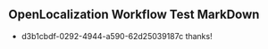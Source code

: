 ## OpenLocalization Workflow Test MarkDown
* d3b1cbdf-0292-4944-a590-62d25039187c thanks!

<!--HONumber=Jul16_HO2-->


